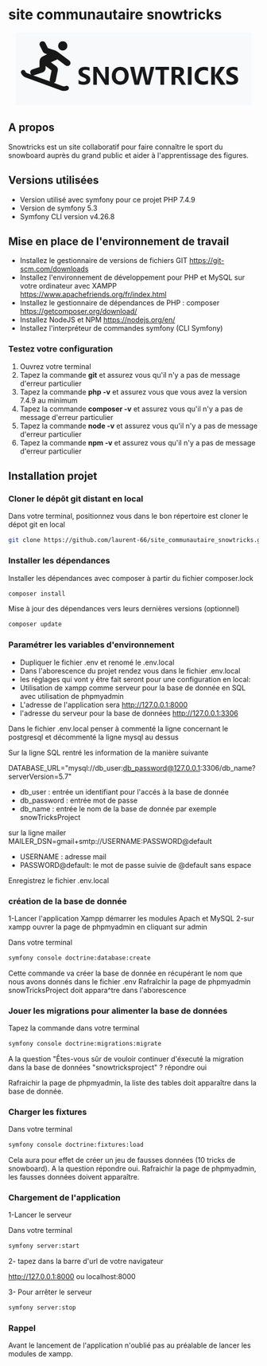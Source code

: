 # site communautaire snowtricks

<p align="center"><img src="public\images\logo+nom.JPG"></p>

## A propos

Snowtricks est un site collaboratif pour faire connaître le sport du snowboard auprès du grand public et aider à l'apprentissage des figures.

## Versions utilisées
* Version utilisé avec symfony pour ce projet PHP 7.4.9
* Version de symfony 5.3
* Symfony CLI version v4.26.8

## Mise en place de l'environnement de travail

* Installez le gestionnaire de versions de fichiers GIT  https://git-scm.com/downloads
* Installez l'environnement de développement pour PHP et MySQL sur votre ordinateur avec XAMPP https://www.apachefriends.org/fr/index.html
* Installez le gestionnaire de dépendances de PHP : composer https://getcomposer.org/download/
* Installez NodeJS et NPM https://nodejs.org/en/
* Installez l'interpréteur de commandes symfony (CLI Symfony)

### Testez votre configuration

1. Ouvrez	votre terminal
2. Tapez	la commande **git** et	assurez vous qu'il n'y a pas de message d'erreur particulier
3. Tapez	la commande **php	-v** et	assurez vous que vous avez la version 7.4.9 au minimum
4. Tapez	la commande **composer	-v** et	assurez vous qu'il n'y a pas de message d'erreur particulier
5. Tapez	la commande **node	-v** et	assurez vous qu'il n'y a pas de message d'erreur particulier
6. Tapez	la commande **npm	-v** et	assurez vous qu'il n'y a pas de message d'erreur particulier


## Installation projet

### Cloner le dépôt git distant en local
Dans votre terminal, positionnez vous dans le bon répertoire est cloner le dépot git en local 

```bash
git clone https://github.com/laurent-66/site_communautaire_snowtricks.git
```

### Installer les dépendances
Installer les dépendances avec composer à partir du fichier composer.lock

```bash
composer install
```
Mise à jour des dépendances vers leurs dernières versions (optionnel)

```bash
composer update
```

### Paramétrer les variables d'environnement

* Dupliquer le fichier .env et renomé le .env.local
* Dans l'aborescence du projet rendez vous dans le fichier .env.local
* les réglages qui vont y être fait seront pour une configuration en local:
* Utilisation de xampp comme serveur pour la base de donnée en SQL avec utilisation de phpmyadmin
* L'adresse de l'application sera http://127.0.0.1:8000
* l'adresse du serveur pour la base de données http://127.0.0.1:3306

Dans le fichier .env.local penser à commenté la ligne concernant le postgresql et décommenté la ligne mysql au dessus

Sur la ligne SQL rentré les information de la manière suivante

DATABASE_URL="mysql://db_user:db_password@127.0.0.1:3306/db_name?serverVersion=5.7"

* db_user : entrée un identifiant pour l'accés à la base de donnée
* db_password : entrée mot de passe
* db_name : entrée le nom de la base de donnée par exemple snowTricksProject

sur la ligne mailer
MAILER_DSN=gmail+smtp://USERNAME:PASSWORD@default
* USERNAME : adresse mail
* PASSWORD@default: le mot de passe suivie de @default sans espace

Enregistrez le fichier .env.local

### création de la base de donnée

1-Lancer l'application Xampp démarrer les modules Apach et MySQL
2-sur xampp ouvrer la page de phpmyadmin en cliquant sur admin

Dans votre terminal
```bash
symfony console doctrine:database:create
```
Cette commande va créer la base de donnée en récupérant le nom que nous avons donnés dans le fichier .env
Rafraîchir la page de phpmyadmin snowTricksProject doit appara^tre dans l'aborescence

### Jouer les migrations pour alimenter la base de données

Tapez la commande dans votre terminal
```bash
symfony console doctrine:migrations:migrate
```
A la question "Êtes-vous sûr de vouloir continuer d'éxecuté la migration dans la base de données "snowtricksproject" ? répondre oui

Rafraichir la page de phpmyadmin, la liste des tables doit apparaître dans la base de donnée.

### Charger les fixtures

Dans votre terminal

```bash
symfony console doctrine:fixtures:load
```
Cela aura pour effet de créer un jeu de fausses données (10 tricks de snowboard).
A la question répondre oui.
Rafraichir la page de phpmyadmin, les fausses données doivent apparaître.

### Chargement de l'application

1-Lancer le serveur

Dans votre terminal

```bash
symfony server:start
```
2- tapez dans la barre d'url de votre navigateur

http://127.0.0.1:8000 ou localhost:8000

3- Pour arrêter le serveur

```bash
symfony server:stop
```
### Rappel

Avant le lancement de l'application n'oublié pas au préalable de lancer les modules de xampp.


